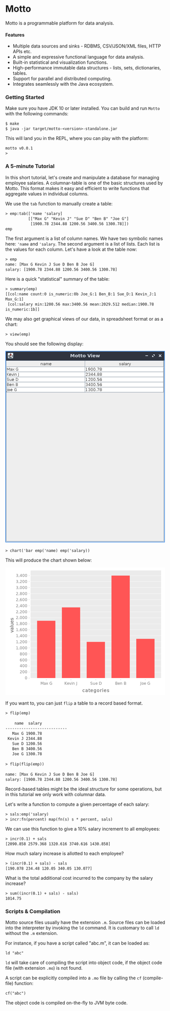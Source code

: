 # Motto

Motto is a programmable platform for data analysis.

#### Features

 - Multiple data sources and sinks - RDBMS, CSV/JSON/XML files, HTTP APIs etc.
 - A simple and expressive functional language for data analysis.
 - Built-in statistical and visualization functions.
 - High-performance immutable data structures - lists, sets, dictionaries, tables.
 - Support for parallel and distributed computing.
 - Integrates seamlessly with the Java ecosystem.

### Getting Started

Make sure you have JDK 10 or later installed. You can build and run `Motto` with the following commands:

```
$ make
$ java -jar target/motto-<version>-standalone.jar
```

This will land you in the REPL, where you can play with the platform:

```
motto v0.0.1
>
```

### A 5-minute Tutorial

In this short tutorial, let's create and manipulate a database for managing employee salaries.
A columnar-table is one of the basic structures used by Motto. This format makes it easy and efficient to
write functions that aggregate values in individual columns.

We use the `tab` function to manually create a table:

```
> emp:tab(['name 'salary]
          [["Max G" "Kevin J" "Sue D" "Ben B" "Joe G"]
           [1900.78 2344.88 1200.56 3400.56 1300.78]])
emp
```

The first argument is a list of column names. We have two symbolic names here: `'name` and `'salary`.
The second argument is a list of lists. Each list is the values for each column.
Let's have a look at the table now:

```
> emp
name: [Max G Kevin J Sue D Ben B Joe G]
salary: [1900.78 2344.88 1200.56 3400.56 1300.78]
```

Here is a quick "statistical" summary of the table:

```
> summary(emp)
[[col:name count:0 is_numeric:0b Joe_G:1 Ben_B:1 Sue_D:1 Kevin_J:1 Max_G:1]
 [col:salary min:1200.56 max:3400.56 mean:2029.512 median:1900.78 is_numeric:1b]]
```

We may also get graphical views of our data, in spreadsheet format or as a chart:

```
> view(emp)
```

You should see the following display:

![employee data](docs/images/saldat.png)

```
> chart('bar emp('name) emp('salary))
```

This will produce the chart shown below:

![employee chart](docs/images/salchart.png)

If you want to, you can just `flip` a table to a record based format.

```
> flip(emp)

    name  salary
---------------------------
   Max G 1900.78
 Kevin J 2344.88
   Sue D 1200.56
   Ben B 3400.56
   Joe G 1300.78

> flip(flip(emp))

name: [Max G Kevin J Sue D Ben B Joe G]
salary: [1900.78 2344.88 1200.56 3400.56 1300.78]
```

Record-based tables might be the ideal structure for
some operations, but in this tutorial we only work with columnar data.

Let's write a function to compute a given percentage of each salary:

```
> sals:emp('salary)
> incr:fn(percent) map(fn(s) s * percent, sals)
```

We can use this function to give a 10% salary increment to all employees:

```
> incr(0.1) + sals
[2090.858 2579.368 1320.616 3740.616 1430.858]
```

How much salary increase is allotted to each employee?

```
> (incr(0.1) + sals) - sals
[190.078 234.48 120.05 340.05 130.077]
```

What is the total additional cost incurred to the company by the salary increase?

```
> sum((incr(0.1) + sals) - sals)
1014.75
```

### Scripts & Compilation

Motto source files usually have the extension `.m`.
Source files can be loaded into the interpreter by invoking the `ld` command.
It is customary to call `ld` without the `.m` extension.

For instance, if you have a script called "abc.m", it can be loaded as:

```
ld "abc"
```

`ld` will take care of compiling the script into object code, if the object code
file (with extension `.mo`) is not found.

A script can be explicitly compiled into a `.mo` file by calling the `cf` (compile-file) function:

```
cf("abc")
```

The object code is compiled on-the-fly to JVM byte code.